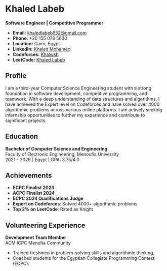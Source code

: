 # Khaled Labeb

**Software Engineer | Competitive Programmer**

- **Email:** [khaledlabeb552@gmail.com](mailto:khaledlabeb552@gmail.com)
- **Phone:** +20 155 078 5630
- **Location:** Cairo, Egypt
- **LinkedIn:** [Khaled Mohamed](https://www.linkedin.com/in/khaled-mohamed-98700a246/)
- **Codeforces:** [Khalwsh](https://codeforces.com/profile/Khalwsh)
- **LeetCode:** [Khaled Labeb](https://leetcode.com/u/khaledlabeb552/)

## Profile

I am a third-year Computer Science Engineering student with a strong foundation in software development, competitive programming, and teamwork. With a deep understanding of data structures and algorithms, I have achieved the Expert level on Codeforces and have solved over 4000 algorithmic problems across various online platforms. I am actively seeking internship opportunities to further my experience and contribute to significant projects.

## Education

**Bachelor of Computer Science and Engineering**  
Faculty of Electronic Engineering, Menoufia University  
2021 - 2026 | Egypt | GPA: 3.75/4.0


## Achievements

- **ECPC Finalist 2023**
- **ACPC Finalist 2024**
- **ECPC 2024 Qualifications Judge**
- **Expert on Codeforces**: Solved 4000+ algorithmic problems
- **Top 2% on LeetCode**: Rated as Knight

## Volunteering Experience

**Development Team Member**  
ACM ICPC Menofia Community  
- Trained freshmen in problem-solving skills and algorithmic thinking.
- Coached students for the Egyptian Collegiate Programming Contest (ECPC).
